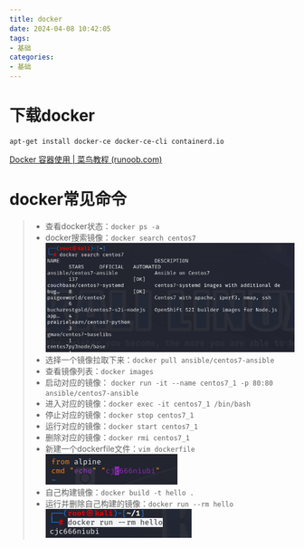 ```yaml
---
title: docker
date: 2024-04-08 10:42:05
tags:
- 基础
categories: 
- 基础
---
```


# 下载docker

```
apt-get install docker-ce docker-ce-cli containerd.io
```


[Docker 容器使用 | 菜鸟教程 (runoob.com)](https://www.runoob.com/docker/docker-container-usage.html)
# docker常见命令

> - 查看docker状态：`docker ps -a`
> - docker搜索镜像：`docker search centos7`
>  ![image-20230902111401663](../资源文件/图片/image-20230902111401663.png)
> - 选择一个镜像拉取下来：`docker pull ansible/centos7-ansible`
> - 查看镜像列表：`docker images`
> - 启动对应的镜像： `docker run -it --name centos7_1 -p 80:80 ansible/centos7-ansible`
> - 进入对应的镜像：`docker exec -it centos7_1 /bin/bash`
> - 停止对应的镜像：`docker stop centos7_1`
> - 运行对应的镜像：`docker start centos7_1`
> - 删除对应的镜像：`docker rmi centos7_1` 
> - 新建一个dockerfile文件：`vim dockerfile`
>  ![image-20230902112332939](../资源文件/图片/image-20230902112332939.png)
> - 自己构建镜像：`docker build -t hello .`
> - 运行并删除自己构建的镜像：`docker run --rm hello`
> ![image-20230902112145098](../资源文件/图片/image-20230902112145098.png)
>
> 
